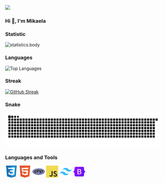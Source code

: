 
![](https://komarev.com/ghpvc/?username=Mikaelazzz&color=brightgreen)
  
<h3>Hi 👋, I'm Mikaela</h3>   
   
<!-- <h3>Connect with me:</h3> --> 
<p align="center">   
</p> 
<!-- <section align="center" -->  
     
### Statistic   
![statistics.body](https://github-readme-stats.vercel.app/api?username=Mikaelazzz&show_icons=true&theme=synthwave) 

### Languages 
![Top Languages](https://github-readme-stats.vercel.app/api/top-langs/?username=Mikaelazzz&layout=compact&theme=radical)

### Streak
[![GitHub Streak](https://github-readme-streak-stats-pi-six.vercel.app?user=Mikaelazzz&theme=radical&locale=id&short_numbers=true&date_format=j%20M%5B%20Y%5D&fire=D20000&background=45%2CA10F0F%2C2E14C7&stroke=FFDF1B&border=EB0000&ring=D20000)](https://git.io/streak-stats)

### Snake 
![Snake animation](https://raw.githubusercontent.com/Mikaelazzz/Mikaelazzz/output/github-contribution-grid-snake-dark.svg?palette=github-dark)

### Languages and Tools
<p>

  <img src="https://raw.githubusercontent.com/devicons/devicon/master/icons/css3/css3-original.svg" alt="css3" width="40" height="40" />


  <img src="https://raw.githubusercontent.com/devicons/devicon/master/icons/html5/html5-original.svg" alt="html5" width="40" height="40" />

  <img src="https://raw.githubusercontent.com/devicons/devicon/master/icons/php/php-original.svg" alt="html5" width="40" height="40" />

  <img src="https://raw.githubusercontent.com/devicons/devicon/master/icons/javascript/javascript-original.svg" alt="html5" width="40" height="40" />


  <img src="https://raw.githubusercontent.com/devicons/devicon/master/icons/tailwindcss/tailwindcss-original.svg" alt="tailwindcss" width="40" height="40" />


  <img src="https://raw.githubusercontent.com/devicons/devicon/master/icons/bootstrap/bootstrap-original.svg" alt="bootstrap" width="40" height="40" />

</p>
